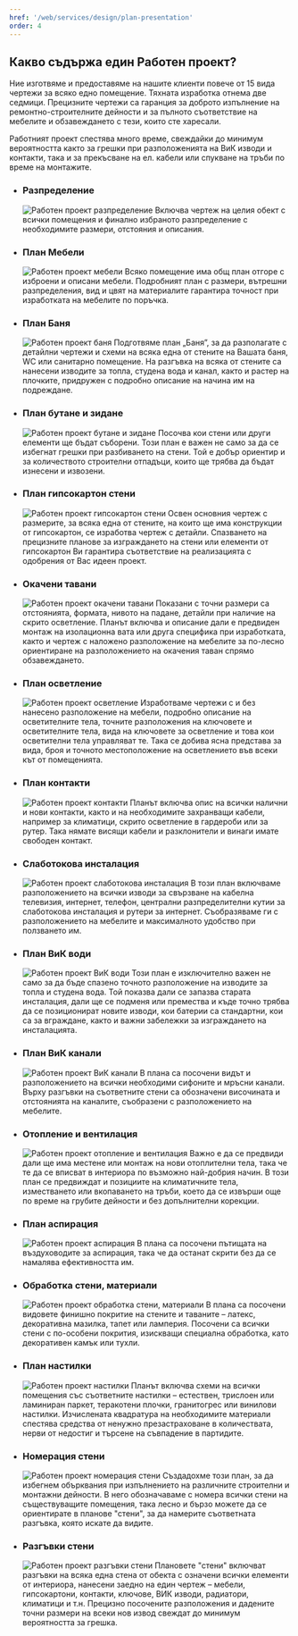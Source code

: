 ```yaml
---
href: '/web/services/design/plan-presentation'
order: 4
---
```

## Какво съдържа един **Работен проект**?
Ние изготвяме и предоставяме на нашите клиенти повече от 15 вида чертежи за всяко едно помещение. Тяхната изработка отнема две седмици. Прецизните чертежи са гаранция за доброто изпълнение на ремонтно-строителните дейности и за пълното съответствие на мебелите и обзавеждането с тези, които сте харесали.

Работният проект спестява много време, свеждайки до минимум вероятността както за грешки при разположенията на ВиК изводи и контакти, така и за прекъсване на ел. кабели или спукване на тръби по време на монтажите. 

-   ### Разпределение
    ![Работен проект разпределение](../images/plan-01.v.png)
    Включва чертеж на целия обект с всички помещения и финално избраното разпределение с необходимите размери, отстояния и описания.

-   ### План Мебели
    ![Работен проект мебели](../images/plan-17.v.png)
    Всяко помещение има общ план отгоре с изброени и описани мебели. Подробният план с размери, вътрешни разпределения, вид и цвят на материалите гарантира точност при изработката на мебелите по поръчка.

-   ### План Баня
    ![Работен проект баня](../images/plan-16.v.png)
    Подготвяме план „Баня”, за да разполагате с детайлни чертежи и схеми на всяка една от стените на Вашата баня, WC или санитарно помещение. На разгъвка на всяка от стените са нанесени изводите за топла, студена вода и канал, както и растер на плочките, придружен с подробно описание на начина им на подреждане.

-   ### План бутане и зидане
    ![Работен проект бутане и зидане](../images/plan-02.v.png)
    Посочва кои стени или други елементи ще бъдат съборени. Този план е важен не само за да се избегнат грешки при разбиването на стени. Той е добър ориентир и за количеството строителни отпадъци, които ще трябва да бъдат изнесени и извозени.

-   ### План гипсокартон стени
    ![Работен проект гипсокартон стени](../images/plan-04.v.png)
    Освен основния чертеж с размерите, за всяка една от стените, на които ще има конструкции от гипсокартон, се изработва чертеж с детайли. Спазването на прецизните планове за изграждането на стени или елементи от гипсокартон Ви гарантира съответствие на реализацията с одобрения от Вас идеен проект. 

-   ### Окачени тавани
    ![Работен проект окачени тавани](../images/plan-03.v.png)
    Показани с точни размери са отстоянията, формата, нивото на падане, детайли при наличие на скрито осветление. Планът включва и описание дали е предвиден монтаж на изолационна вата или друга специфика при изработката, както и чертеж с наложено разположение на мебелите за по-лесно ориентиране на разположението на окачения таван спрямо обзавеждането.

-   ### План осветление
    ![Работен проект осветление](../images/plan-05.v.png)
    Изработваме чертежи с и без нанесено разположение на мебели, подробно описание на осветителните тела, точните разположения на ключовете и осветителните тела, вида на ключовете за осветление и това кои осветителни тела управляват те. Така се добива ясна представа за вида, броя и точното местоположение на осветлението във всеки кът от помещенията.

-   ### План контакти
    ![Работен проект контакти](../images/plan-18.v.png)
    Планът включва опис на всички налични и нови контакти, както и на необходимите захранващи кабели, например за климатици, скрито осветление в гардероби или за рутер. Така нямате висящи кабели и разклонители и винаги имате свободен контакт.

-   ### Слаботокова инсталация
    ![Работен проект слаботокова инсталация](../images/plan-07.v.png)
    В този план включваме разположението на всички изводи за свързване на кабелна телевизия, интернет, телефон, централни разпределителни кутии за слаботокова инсталация и рутери за интернет. Съобразяваме ги с разположението на мебелите и максималното удобство при ползването им.

-   ### План ВиК води
    ![Работен проект ВиК води](../images/plan-08.v.png)
    Този план е изключително важен не само за да бъде спазено точното разположение на изводите за топла и студена вода. Той показва дали се запазва старата инсталация, дали ще се подменя или премества и къде точно трябва да се позиционират новите изводи, кои батерии са стандартни, кои са за вграждане, както и важни забележки за изграждането на инсталацията.

-   ### План ВиК канали
    ![Работен проект ВиК канали](../images/plan-09.v.png)
    В плана са посочени видът и разположението на всички необходими сифоните и мръсни канали. Върху разгъвки на съответните стени са обозначени височината и отстоянията на каналите, съобразени с разположението на мебелите.

-   ### Отопление и вентилация
    ![Работен проект отопление и вентилация](../images/plan-10.v.png)
    Важно е да се предвиди дали ще има местене или монтаж на нови отоплителни тела, така че те да се вписват в интериора по възможно най-добрия начин. В този план се предвиждат и позициите на климатичните тела, изместването или вкопаването на тръби, което да се извърши още по време на грубите дейности и без допълнителни корекции.

-   ### План аспирация
    ![Работен проект аспирация](../images/plan-11.v.png)
    В плана са посочени пътищата на въздуховодите за аспирация, така че да останат скрити без да се намалява ефективността им.

-   ### Обработка стени, материали
    ![Работен проект обработка стени, материали](../images/plan-13.v.png)
    В плана са посочени видовете финишно покритие на стените и таваните – латекс, декоративна мазилка, тапет или ламперия. Посочени са всички стени с по-особени покрития, изискващи специална обработка, като декоративен камък или тухли. 

-   ### План настилки
    ![Работен проект настилки](../images/plan-14.v.png)
   Планът включва схеми на всички помещения със съответните настилки – естествен, трислоен или ламиниран паркет, теракотени плочки, гранитогрес или винилови настилки. Изчислената квадратура на необходимите материали спестява средства от ненужно презастраховане в количествата, нерви от недостиг и търсене на съвпадение в партидите.

-   ### Номерация стени
    ![Работен проект номерация стени](../images/plan-15.v.png)
    Създадохме този план, за да избегнем обърквания при изпълнението на различните строителни и монтажни дейности. В него обозначаваме с номера всички стени на съществуващите помещения, така лесно и бързо можете да се ориентирате в планове "стени", за да намерите съответната разгъвка, която искате да видите. 

-   ### Разгъвки стени
    ![Работен проект разгъвки стени](../images/plan-19.v.png)
    Плановете "стени" включват разгъвки на всяка една стена от обекта с означени всички елементи от интериора, нанесени заедно на един чертеж – мебели, гипсокартони, контакти, ключове, ВИК изводи, радиатори, климатици и т.н. Прецизно посочените разположения и дадените точни размери на всеки нов извод свеждат до минимум вероятността за грешка. 